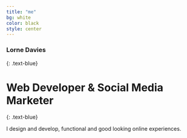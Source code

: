 ```yaml
---
title: "me"
bg: white
color: black
style: center
---
```


### Lorne Davies
{: .text-blue}

<span class="fa-stack subtlecircle" style="font-size:100px; background:rgba(73,167,233,0.1)">
  <i class="fa fa-circle fa-stack-2x text-white"></i>
  <i class="fa fa-id-badge fa-stack-1x text-blue"></i>
</span>

# Web Developer & Social Media Marketer
{: .text-blue}


I design and develop, functional and good looking online experiences.


